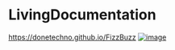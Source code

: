 # LivingDocumentation
https://donetechno.github.io/FizzBuzz
[![image](https://user-images.githubusercontent.com/112140198/190463206-39fb9dbc-98f2-4fdc-a998-afbc3430780d.png)](https://donetechno.github.io/FizzBuzz)
